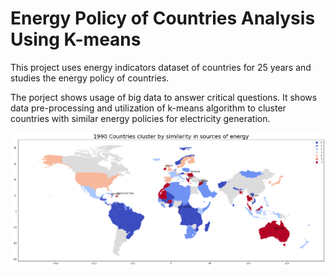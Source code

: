 # Energy Policy of Countries Analysis Using K-means

This project uses energy indicators dataset of countries for 25 years and studies the energy policy of countries.

The porject shows usage of big data to answer critical questions. It shows data pre-processing and utilization of k-means algorithm to cluster countries with similar energy policies for electricity generation.

![energy_policy_of_countries](https://github.com/haile-leul/Energy_policy_of_countries_analysis/blob/main/worldmap_view.gif)
